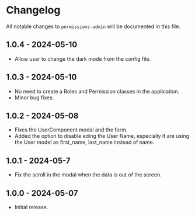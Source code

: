 # Changelog

All notable changes to `permissions-admin` will be documented in this file.

## 1.0.4 - 2024-05-10
- Allow user to change the dark mode from the config file.

## 1.0.3 - 2024-05-10
- No need to create a Roles and Permission classes in the application.
- Minor bug fixes.

## 1.0.2 - 2024-05-08
- Fixes the UserComponent modal and the form.
- Added the option to disable eding the User Name, especially if are using the User model as first_name, last_name instead of name.

## 1.0.1 - 2024-05-7
- Fix the scroll in the modal when the data is out of the screen.

## 1.0.0 - 2024-05-07
- Initial release.


